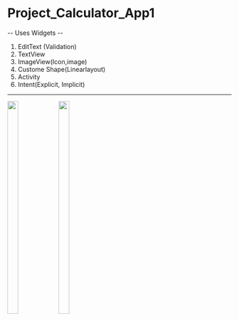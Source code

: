 # Project_Calculator_App1

-- Uses Widgets --
 1. EditText (Validation)
 2. TextView
 3. ImageView(Icon,image)
 4. Custome Shape(Linearlayout)
 5. Activity
 6. Intent(Explicit, Implicit)
-------------------------------

<p>
  <img src = "https://github.com/ViditSavaliya19/Project_Calculator_App1/assets/77187106/c7832e89-8570-4b34-9b8a-18796af04e12" width=22% height=35%>
  <img src = "https://github.com/ViditSavaliya19/Project_Calculator_App1/assets/77187106/56ef543c-7b17-45bc-9441-b7e2734e40de" width=22% height=35%>
</p>

